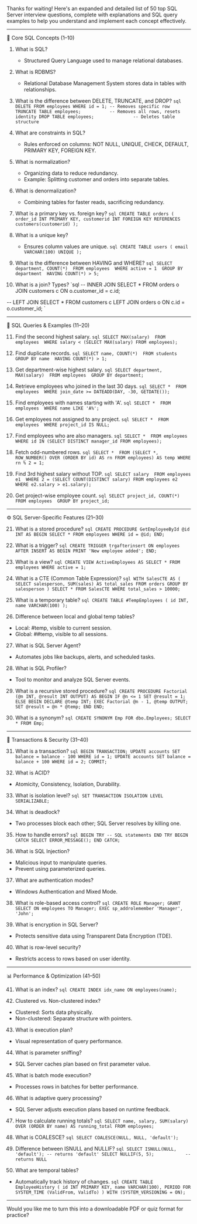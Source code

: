 Thanks for waiting! Here's an expanded and detailed list of 50 top SQL Server interview questions, complete with explanations and SQL query examples to help you understand and implement each concept effectively.

---

🧠 Core SQL Concepts (1–10)

1. What is SQL?
   - Structured Query Language used to manage relational databases.

2. What is RDBMS?
   - Relational Database Management System stores data in tables with relationships.

3. What is the difference between DELETE, TRUNCATE, and DROP?
`sql
DELETE FROM employees WHERE id = 1; -- Removes specific row
TRUNCATE TABLE employees;           -- Removes all rows, resets identity
DROP TABLE employees;               -- Deletes table structure
`

4. What are constraints in SQL?
   - Rules enforced on columns: NOT NULL, UNIQUE, CHECK, DEFAULT, PRIMARY KEY, FOREIGN KEY.

5. What is normalization?
   - Organizing data to reduce redundancy.
   - Example: Splitting customer and orders into separate tables.

6. What is denormalization?
   - Combining tables for faster reads, sacrificing redundancy.

7. What is a primary key vs. foreign key?
`sql
CREATE TABLE orders (
  order_id INT PRIMARY KEY,
  customerid INT FOREIGN KEY REFERENCES customers(customerid)
);
`

8. What is a unique key?
   - Ensures column values are unique.
`sql
CREATE TABLE users (
  email VARCHAR(100) UNIQUE
);
`

9. What is the difference between HAVING and WHERE?
`sql
SELECT department, COUNT(*) 
FROM employees 
WHERE active = 1 
GROUP BY department 
HAVING COUNT(*) > 5;
`

10. What is a join? Types?
`sql
-- INNER JOIN
SELECT * FROM orders o
JOIN customers c ON o.customer_id = c.id;

-- LEFT JOIN
SELECT * FROM customers c
LEFT JOIN orders o ON c.id = o.customer_id;
`

---

🧪 SQL Queries & Examples (11–20)

11. Find the second highest salary.
`sql
SELECT MAX(salary) 
FROM employees 
WHERE salary < (SELECT MAX(salary) FROM employees);
`

12. Find duplicate records.
`sql
SELECT name, COUNT(*) 
FROM students 
GROUP BY name 
HAVING COUNT(*) > 1;
`

13. Get department-wise highest salary.
`sql
SELECT department, MAX(salary) 
FROM employees 
GROUP BY department;
`

14. Retrieve employees who joined in the last 30 days.
`sql
SELECT * 
FROM employees 
WHERE join_date >= DATEADD(DAY, -30, GETDATE());
`

15. Find employees with names starting with 'A'.
`sql
SELECT * 
FROM employees 
WHERE name LIKE 'A%';
`

16. Get employees not assigned to any project.
`sql
SELECT * 
FROM employees 
WHERE project_id IS NULL;
`

17. Find employees who are also managers.
`sql
SELECT * 
FROM employees 
WHERE id IN (SELECT DISTINCT manager_id FROM employees);
`

18. Fetch odd-numbered rows.
`sql
SELECT * 
FROM (SELECT *, ROW_NUMBER() OVER (ORDER BY id) AS rn FROM employees) AS temp
WHERE rn % 2 = 1;
`

19. Find 3rd highest salary without TOP.
`sql
SELECT salary 
FROM employees e1 
WHERE 2 = (SELECT COUNT(DISTINCT salary) FROM employees e2 WHERE e2.salary > e1.salary);
`

20. Get project-wise employee count.
`sql
SELECT project_id, COUNT(*) 
FROM employees 
GROUP BY project_id;
`

---

⚙️ SQL Server-Specific Features (21–30)

21. What is a stored procedure?
`sql
CREATE PROCEDURE GetEmployeeById @id INT
AS
BEGIN
  SELECT * FROM employees WHERE id = @id;
END;
`

22. What is a trigger?
`sql
CREATE TRIGGER trgafterinsert
ON employees
AFTER INSERT
AS
BEGIN
  PRINT 'New employee added';
END;
`

23. What is a view?
`sql
CREATE VIEW ActiveEmployees AS
SELECT * FROM employees WHERE active = 1;
`

24. What is a CTE (Common Table Expression)?
`sql
WITH SalesCTE AS (
  SELECT salesperson, SUM(sales) AS total_sales
  FROM orders
  GROUP BY salesperson
)
SELECT * FROM SalesCTE WHERE total_sales > 10000;
`

25. What is a temporary table?
`sql
CREATE TABLE #TempEmployees (
  id INT, name VARCHAR(100)
);
`

26. Difference between local and global temp tables?
   - Local: #temp, visible to current session.
   - Global: ##temp, visible to all sessions.

27. What is SQL Server Agent?
   - Automates jobs like backups, alerts, and scheduled tasks.

28. What is SQL Profiler?
   - Tool to monitor and analyze SQL Server events.

29. What is a recursive stored procedure?
`sql
CREATE PROCEDURE Factorial (@n INT, @result INT OUTPUT)
AS
BEGIN
  IF @n <= 1 SET @result = 1;
  ELSE
  BEGIN
    DECLARE @temp INT;
    EXEC Factorial @n - 1, @temp OUTPUT;
    SET @result = @n * @temp;
  END
END;
`

30. What is a synonym?
`sql
CREATE SYNONYM Emp FOR dbo.Employees;
SELECT * FROM Emp;
`

---

🔐 Transactions & Security (31–40)

31. What is a transaction?
`sql
BEGIN TRANSACTION;
UPDATE accounts SET balance = balance - 100 WHERE id = 1;
UPDATE accounts SET balance = balance + 100 WHERE id = 2;
COMMIT;
`

32. What is ACID?
   - Atomicity, Consistency, Isolation, Durability.

33. What is isolation level?
`sql
SET TRANSACTION ISOLATION LEVEL SERIALIZABLE;
`

34. What is deadlock?
   - Two processes block each other; SQL Server resolves by killing one.

35. How to handle errors?
`sql
BEGIN TRY
  -- SQL statements
END TRY
BEGIN CATCH
  SELECT ERROR_MESSAGE();
END CATCH;
`

36. What is SQL Injection?
   - Malicious input to manipulate queries.
   - Prevent using parameterized queries.

37. What are authentication modes?
   - Windows Authentication and Mixed Mode.

38. What is role-based access control?
`sql
CREATE ROLE Manager;
GRANT SELECT ON employees TO Manager;
EXEC sp_addrolemember 'Manager', 'John';
`

39. What is encryption in SQL Server?
   - Protects sensitive data using Transparent Data Encryption (TDE).

40. What is row-level security?
   - Restricts access to rows based on user identity.

---

📊 Performance & Optimization (41–50)

41. What is an index?
`sql
CREATE INDEX idx_name ON employees(name);
`

42. Clustered vs. Non-clustered index?
   - Clustered: Sorts data physically.
   - Non-clustered: Separate structure with pointers.

43. What is execution plan?
   - Visual representation of query performance.

44. What is parameter sniffing?
   - SQL Server caches plan based on first parameter value.

45. What is batch mode execution?
   - Processes rows in batches for better performance.

46. What is adaptive query processing?
   - SQL Server adjusts execution plans based on runtime feedback.

47. How to calculate running totals?
`sql
SELECT name, salary,
       SUM(salary) OVER (ORDER BY name) AS running_total
FROM employees;
`

48. What is COALESCE?
`sql
SELECT COALESCE(NULL, NULL, 'default');
`

49. Difference between ISNULL and NULLIF?
`sql
SELECT ISNULL(NULL, 'default'); -- returns 'default'
SELECT NULLIF(5, 5);            -- returns NULL
`

50. What are temporal tables?
   - Automatically track history of changes.
`sql
CREATE TABLE EmployeeHistory (
  id INT PRIMARY KEY,
  name VARCHAR(100),
  PERIOD FOR SYSTEM_TIME (ValidFrom, ValidTo)
) WITH (SYSTEM_VERSIONING = ON);
`

---

Would you like me to turn this into a downloadable PDF or quiz format for practice?
